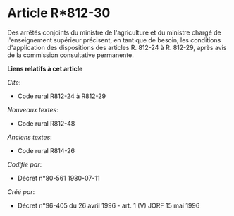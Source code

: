 # Article R*812-30

Des arrêtés conjoints du ministre de l'agriculture et du ministre chargé de l'enseignement supérieur précisent, en tant que
de besoin, les conditions d'application des dispositions des articles R. 812-24 à R. 812-29, après avis de la commission
consultative permanente.

**Liens relatifs à cet article**

_Cite_:

  - Code rural R812-24 à R812-29

_Nouveaux textes_:

  - Code rural R812-48

_Anciens textes_:

  - Code rural R814-26

_Codifié par_:

  - Décret n°80-561 1980-07-11

_Créé par_:

  - Décret n°96-405 du 26 avril 1996 - art. 1 (V) JORF 15 mai 1996
